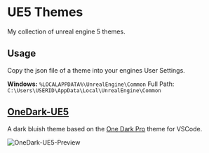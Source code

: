 # UE5 Themes
My collection of unreal engine 5 themes.

## Usage
Copy the json file of a theme into your engines User Settings.

**Windows:**
`%LOCALAPPDATA%\UnrealEngine\Common`
Full Path:
`C:\Users\USERID\AppData\Local\UnrealEngine\Common`

## [OneDark-UE5](/Themes/OneDark-UE5.json)
A dark bluish theme based on the [One Dark Pro]() theme for VSCode.

![OneDark-UE5-Preview](https://user-images.githubusercontent.com/82575382/162045224-9b5d7926-4389-497e-a91f-aa3b90f2d57a.png)
